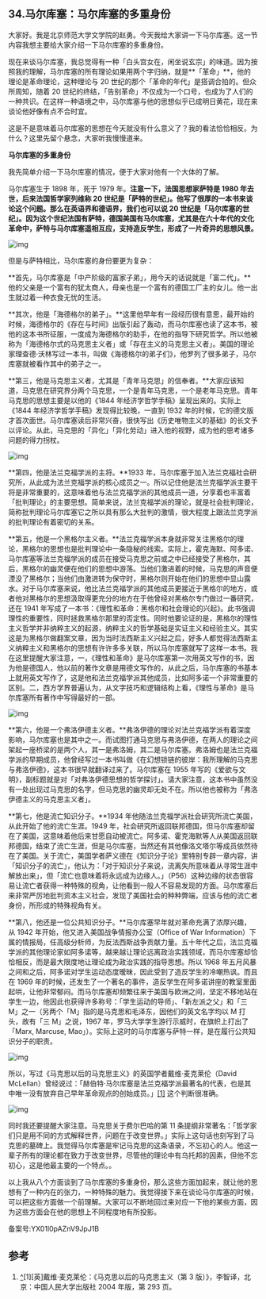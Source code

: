 ## 34.马尔库塞：马尔库塞的多重身份
大家好。我是北京师范大学文学院的赵勇。今天我给大家讲一下马尔库塞。这一节内容我想主要给大家介绍一下马尔库塞的多重身份。


现在来谈马尔库塞，我总觉得有一种「白头宫女在，闲坐说玄宗」的味道。因为按照我的理解，马尔库塞的所有理论如果用两个字归纳，就是**「革命」**，他的理论是革命理论，这种理论与 20 世纪的那个「革命的年代」是搭调合拍的。但众所周知，随着 20 世纪的终结，「告别革命」不仅成为一个口号，也成为了人们的一种共识。在这样一种语境之中，马尔库塞与他的思想似乎已成明日黄花，现在来谈论他好像有点不合时宜。


这是不是意味着马尔库塞的思想在今天就没有什么意义了？我的看法恰恰相反。为什么？这里先留个悬念，大家听我慢慢道来。


**马尔库塞的多重身份**


我先简单介绍一下马尔库塞的情况，便于大家对他有一个大体的了解。


马尔库塞生于 1898 年，死于 1979 年。**注意一下，法国思想家萨特是 1980 年去世，后来法国哲学家列维称 20 世纪是「萨特的世纪」。他写了很厚的一本书来谈论这个问题。那么在英语界和德语界，我们也可以说 20 世纪是「马尔库塞的世纪」。因为这个世纪法国有萨特，德国美国有马尔库塞，尤其是在六十年代的文化革命中，萨特与马尔库塞遥相互应，支持造反学生，形成了一片奇异的思想风景。**


![img](https://pic2.zhimg.com/v2-ae26a9d447034466eb456537f63b01cb.webp)

但是与萨特相比，马尔库塞的身份要更为复杂：


**首先，马尔库塞是「中产阶级的富家子弟」，用今天的话说就是「富二代」。**他的父亲是一个富有的犹太商人，母亲也是一个富有的德国工厂主的女儿。他一出生就过着一种衣食无忧的生活。


**其次，他是「海德格尔的弟子」。**这里他早年有一段经历很有意思，最开始的时候，海德格尔的《存在与时间》出版引起了轰动，而马尔库塞也读了这本书，被他的这本书所征服，一度成为海德格尔的助手，在他的指导下研究哲学。所以他被称为「海德格尔式的马克思主义者」或「存在主义的马克思主义者」。美国的理论家理查德·沃林写过一本书，叫做《海德格尔的弟子们》，他罗列了很多弟子，马尔库塞就被看作其中的弟子之一。


**第三，他是马克思主义者，尤其是「青年马克思」的信奉者。**大家应该知道，马克思在研究界分两个马克思，一个是青年马克思，一个是老年马克思。青年马克思的思想主要是以他的《1844 年经济学哲学手稿》呈现出来的。实际上《1844 年经济学哲学手稿》发现得比较晚，一直到 1932 年的时候，它的德文版才首次面世。马尔库塞读后非常兴奋，很快写出《历史唯物主义的基础》的长文予以评论。从此，马克思的「异化」「异化劳动」进入他的视野，成为他的思考诸多问题的得力拐杖。


![img](https://pic4.zhimg.com/v2-62a357547b749e8baa79c8585ce8e486.webp)

**第四，他是法兰克福学派的主将。**1933 年，马尔库塞于加入法兰克福社会研究所，从此成为法兰克福学派的核心成员之一。所以记住他是法兰克福学派主要干将是非常重要的，这意味着他与法兰克福学派的其他成员一道，分享着也丰富着「批判理论」的主要思想。简单来说，法兰克福学派的理论，就是社会批判理论，简称批判理论马尔库塞它之所以具有那么大批判的激情，很大程度上跟法兰克学派的批判理论有着密切的关系。


**第五，他是一个黑格尔主义者。**法兰克福学派本身就非常关注黑格尔的理论，黑格尔的思想也是批判理论中一条隐秘的线索。实际上，霍克海默、阿多诺、马尔库塞等法兰克福学派的成员在接受马克思之前或之中已经接受了黑格尔，其后，黑格尔的幽灵便在他们的思想中游荡。当他们激进着的时候，马克思的声音便湮没了黑格尔；当他们由激进转为保守时，黑格尔则开始在他们的思想中显山露水。对于马尔库塞来说，他比法兰克福学派的其他成员更接近于黑格尔的地方，或者他对黑格尔的思想汲取得更充分的地方在于他曾经对黑格尔专门做过一番研究，还在 1941 年写成了一本书：《理性和革命：黑格尔和社会理论的兴起》。此书强调理性的重要性，同时拯救黑格尔那里的否定性。同时他要论证的是，黑格尔的理性主义哲学并非纳粹主义的起源，纳粹主义的哲学基础是实证主义和经验主义。其实这是为黑格尔做翻案文章，因为当时法西斯主义兴起之后，好多人都觉得法西斯主义纳粹主义和黑格尔的思想有许许多多关联，所以马尔库塞就写了这样一本书。我在这里提醒大家注意，一，《理性和革命》是马尔库塞第一次用英文写作的书，因为他是德国人，他以前的著作文章是用德文写作的，从此之后，马尔库塞的书基本上就用英文写作了，这是他和法兰克福学派其他成员，比如阿多诺一个非常重要的区别。二，西方学界普遍认为，从文字技巧和逻辑结构上看，《理性与革命》是马尔库塞所有著作中写得最好的一部。


![img](https://pic1.zhimg.com/v2-4af4a080608d0ea9737d587dea1d3665.webp)

**第六，他是一个弗洛伊德主义者。**弗洛伊德的理论对法兰克福学派有着深度影响，马尔库塞也是其中之一。而试图打通马克思与弗洛伊德，在两人的理论之间架起一座桥梁的是两个人，其一是弗洛姆，其二是马尔库塞。弗洛姆也是法兰克福学派的早期成员，他曾经写过一本书叫做《在幻想锁链的彼岸：我所理解的马克思与弗洛伊德》，这本书很早就翻译过来了。马尔库塞在 1955 年写的《爱欲与文明》，副标题就是对「对弗洛伊德思想的哲学探讨」。请大家注意，这本书中虽然没有一处出现过马克思的名字，但马克思的幽灵却无处不在。所以他也被称为「弗洛伊德主义的马克思主义者」。


**第七，他是流亡知识分子。**1934 年他随法兰克福学派社会研究所流亡美国，从此开始了他的流亡生涯。1949 年，社会研究所返回联邦德国，但马尔库塞却留在了美国，这意味着他后来甘愿自动被流亡。阿多诺、霍克海默等人从美国返回联邦德国，结束了流亡生涯，但是马尔库塞，当然还有其他像洛文塔尔等成员依然待在了美国。关于流亡，美国学者萨义德在《知识分子论》里特别专辟一章内容，讲「知识分子的流亡」，他认为：「对于知识分子来说，流离失所意味着从寻常生涯中解放出来」，但「流亡也意味着将永远成为边缘人。」（P56）这种边缘的状态很容易让流亡者获得一种特殊的视角，让他看到一般人不容易发现的方面。马尔库塞后来非常严厉地批判资本主义社会，发现了美国社会的种种弊端，应该与他的流亡者身份，所形成的特殊视角有关。


**第八，他还是一位公共知识分子。**马尔库塞早年就对革命充满了浓厚兴趣，从 1942 年开始，他又进入美国战争情报办公室（Office of War Information）下属的情报局，任高级分析师，为反法西斯战争贡献力量。五十年代之后，法兰克福学派的其他理论家如阿多诺等，越来越让理论远离政治实践领域，而马尔库塞却恰恰相反，而是最大限度地让理论成为政治实践的指导思想。所以 1968 年五月风暴之间和之后，阿多诺对学生运动态度暧昧，因此受到了造反学生的冷嘲热讽。而且在 1969 年的时候，还发生了一个著名的事件，造反学生在阿多诺讲座的教室里面起哄，让他非常郁闷。而马尔库塞却频繁往来于美国与欧洲之间，坚定不移地站在学生一边，他因此也获得许多称号：「学生运动的导师」、「新左派之父」和「三 M」之一（另两个「M」指的是马克思和毛泽东，因他们的英文名字均以 M 打头，故有「三 M」之说，1967 年，罗马大学学生游行示威时，在旗帜上打出了「Marx, Marcuse, Mao」）。实际上这时的马尔库塞与萨特一样，是在履行公共知识分子的职责。


![img](https://pic3.zhimg.com/v2-5a6e9b22c45096a2939a0924b1ae6730.webp)

所以，写过《马克思以后的马克思主义》的英国学者戴维·麦克莱伦（David McLellan）曾经说过：「赫伯特·马尔库塞是法兰克福学派最著名的代表，也是其中唯一没有放弃自己早年革命观点的创始成员。」[[1]](#ref_1) 这个判断很准确。


![img](https://pic4.zhimg.com/v2-3a85b9f13695d93015c49ec7e156546f.webp)

同时我还要提醒大家注意。马克思关于费尔巴哈的第 11 条提纲非常著名：「哲学家们只是用不同的方式解释世界，问题在于改变世界。」实际上这句话也刻写到了马克思的墓碑上。我觉得马尔库塞是牢记马克思的这条语录，不忘初心的人。他这一辈子所有的理论都在致力于改变世界，尽管他的理论中有乌托邦的因素，但他不忘初心，这是他最主要的一个特点。。


以上我从八个方面谈到了马尔库塞的多重身份，那么这些方面加起来，就让他的思想有了一种内在的张力，一种特殊的魅力。我觉得接下来在谈论马尔库塞的时候，可以把这些方面做一个前理解。大家可以不断地回过来对应一下他的某些方面，因为这些方面会在他的思想上不同程度地有所投影。


备案号:YX01l0pAZnV9JpJ1B


参考
--

1. [^](#ref_1_0)[1][英]戴维·麦克莱伦：《马克思以后的马克思主义（第 3 版）》，李智译，北京：中国人民大学出版社 2004 年版，第 293 页。
